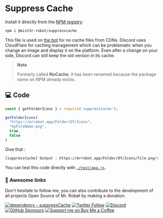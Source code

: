 # Suppress Cache

Install it directly from the [NPM registry](https://www.npmjs.com/package/suppresscache):

```bash
npm i @mist3r-robot/suppresscache
```

This file is used on [the bot](https://mrrobot.app) for no cache files from CDNs. 
Discord uses CloudFlare for caching management which can be problematic when you change an image and display it on the platform. 
Even after a change on your side, Discord can still keep the old version in its cache.

> **Note**
> 
> Formerly called **NoCache**, it has been renamed because the package name on NPM already exists.

## 💻 Code

```js
const { getFolderIcons } = require('suppresscache');

getFolderIcons(
  "https://mrrobot.app/Folder/Of/Icons",
  "myFileName.png",
  true,
  false
)
```

Give that :

```bash
[suppressCache] Output : https://mrrobot.app/Folder/Of/Icons/file.png?suppressCache=gb0cqe0j
```

You can test this code directly with [`./test/app.js`](./test/app.js).

### 🎈 Awesome links

Don't hesitate to follow me, you can also contribute to the development of all projects Open Source of Mr. Robøt by making a donation.

[![dependency - suppressCache](https://img.shields.io/badge/dependency-suppresscache-red?logo=npm&logoColor=white&style=for-the-badge)](https://www.npmjs.com/package/@mist3r-robot/suppresscache)
[![Twitter Follow](https://img.shields.io/badge/Follow%20me%20on-Twitter-1DA1F2?&logo=Twitter&style=for-the-badge)](https://twitter.com/Thomasbnt_) [![Discord](https://img.shields.io/discord/367753345575944221?style=for-the-badge&logo=discord&logoColor=white&labelColor=5865F2&color=%2357F287)](https://mrrobot.app/discord) [![GitHub Sponsors](https://img.shields.io/badge/Sponsor%20me-%23EA54AE.svg?&style=for-the-badge&logo=github-sponsors&logoColor=white)](https://github.com/sponsors/thomasbnt) [![Support me on Buy Me a Coffee](https://img.shields.io/badge/-Support%20me-%23FFDD00?style=for-the-badge&logo=buy-me-a-coffee&logoColor=black)](https://www.buymeacoffee.com/thomasbnt?via=thomasbnt)
